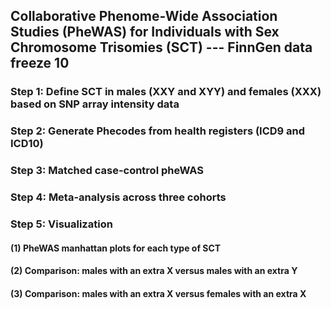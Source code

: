 ## Collaborative Phenome-Wide Association Studies (PheWAS) for Individuals with Sex Chromosome Trisomies (SCT) --- FinnGen data freeze 10

### Step 1: Define SCT in males (XXY and XYY) and females (XXX) based on SNP array intensity data


### Step 2: Generate Phecodes from health registers (ICD9 and ICD10)


### Step 3: Matched case-control pheWAS


### Step 4: Meta-analysis across three cohorts


### Step 5: Visualization
#### (1) PheWAS manhattan plots for each type of SCT
#### (2) Comparison: males with an extra X versus males with an extra Y 
#### (3) Comparison: males with an extra X versus females with an extra X 


